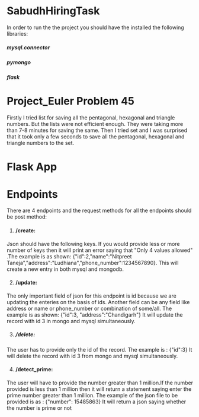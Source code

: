 # SabudhHiringTask

In order to run the the project you should have the installed the following libraries:
##### mysql.connector
##### pymongo
##### flask


# Project_Euler Problem 45
Firstly I tried list for saving all the pentagonal, hexagonal and triangle numbers. 
But the lists were not efficient enough. They were taking more than 7-8 minutes for saving the same.
Then I tried set and I was surprised that it took only a few seconds to save all the pentagonal, hexagonal  and triangle numbers to the set.

# Flask App

# Endpoints
There are 4 endpoints and the request methods for all the endpoints should be post method:
1. #### /create: 
Json should have the following keys. If you would provide less or more number of keys then it will print an error saying that "Only 4 values allowed" .The example is as shown:
{"id":2,"name":"Nitpreet Taneja","address":"Ludhiana","phone_number":1234567890}. This will create a new entry in both mysql and mongodb.


2. #### /update:
The only important field of json for this endpoint is id because we are updating the enteries on the basis of ids. Another field can be any field like address or name or phone_number or combination of some/all.
The example is as shown:
{"id":3, "address":"Chandigarh"}
It will update the record with id 3 in mongo and  mysql simultaneously.


3. ##### /delete:
The user has to provide only the id of the record. The example is :
{"id":3}
It will delete the record with id 3 from mongo and  mysql simultaneously.

4. #### /detect_prime:
The user will have to provide the number greater than 1 million.If the number provided is less than 1 million then it will return a statement saying enter the prime number greater than 1 million.
The example of the json file to be provided is as :
{"number": 15485863}
It will return a json saying whether the number is prime or not
